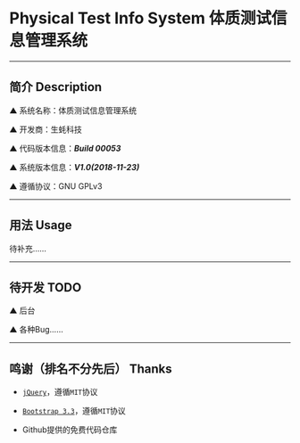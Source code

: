 # Physical Test Info System 体质测试信息管理系统

---

## 简介 Description

▲ 系统名称：体质测试信息管理系统

▲ 开发商：生蚝科技

▲ 代码版本信息：***Build 00053***

▲ 系统版本信息：***V1.0(2018-11-23)***

▲ 遵循协议：GNU GPLv3

---

## 用法 Usage

待补充……

---

## 待开发 TODO

▲ 后台

▲ 各种Bug……

---

## 鸣谢（排名不分先后） Thanks

* [`jQuery`](https://jquery.org/)，遵循`MIT`协议

* [`Bootstrap 3.3`](https://getbootstrap.com/)，遵循`MIT`协议

* Github提供的免费代码仓库
